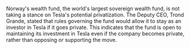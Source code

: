 Norway's wealth fund, the world's largest sovereign wealth fund, is not taking a stance on Tesla's potential privatization. The Deputy CEO, Trond Grande, stated that rules governing the fund would allow it to stay as an investor in Tesla if it goes private. This indicates that the fund is open to maintaining its investment in Tesla even if the company becomes private, rather than opposing or supporting the move.